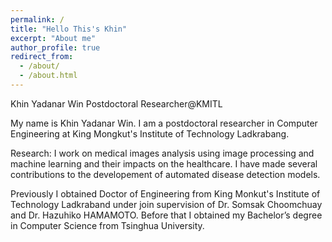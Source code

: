 ```yaml
---
permalink: /
title: "Hello This's Khin"
excerpt: "About me"
author_profile: true
redirect_from: 
  - /about/
  - /about.html
---
```


Khin Yadanar Win
Postdoctoral Researcher@KMITL


My name is Khin Yadanar Win. I am a postdoctoral researcher in Computer Engineering at King Mongkut's Institute of Technology Ladkrabang.

Research: I work on medical images analysis using image processing and machine learning and their impacts on the healthcare. I have made several contributions to the developement of automated disease detection models. 

Previously I obtained Doctor of Engineering from King Monkut's Institute of Technology Ladkraband under join supervision of Dr. Somsak Choomchuay and Dr. Hazuhiko HAMAMOTO. Before that I obtained my Bachelor’s degree in Computer Science from Tsinghua University.
